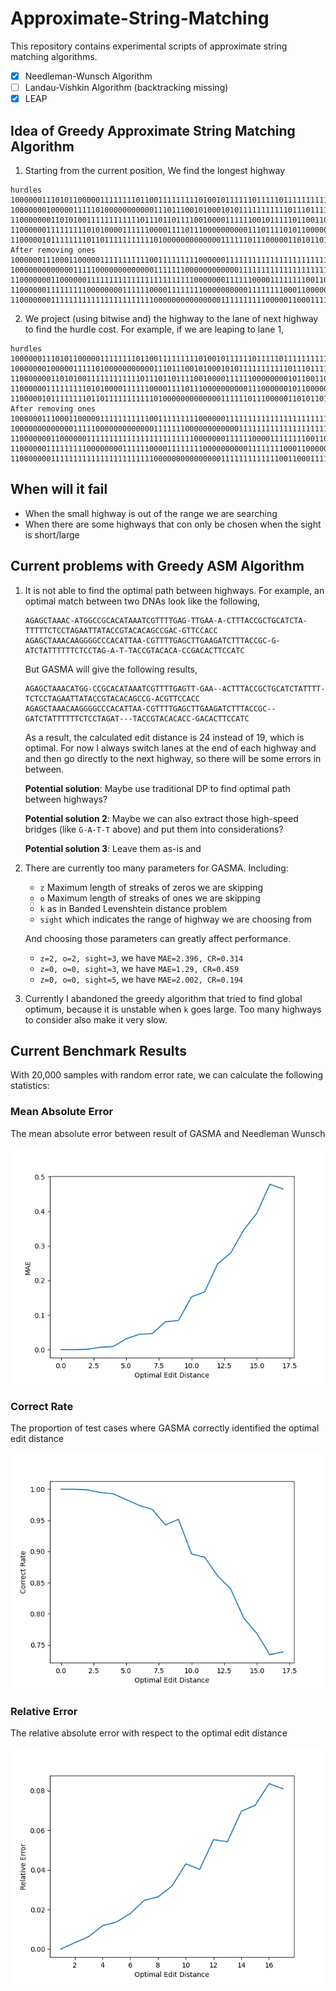 # Approximate-String-Matching

This repository contains experimental scripts of approximate string matching algorithms.

- [x] Needleman-Wunsch Algorithm
- [ ] Landau-Vishkin Algorithm (backtracking missing)
- [x] LEAP

## Idea of Greedy Approximate String Matching Algorithm

1. Starting from the current position, We find the longest highway

```
hurdles
10000001110101100000111111110110011111111101001011111101111101111111111101100111101011101101111101011110011000011
10000000100000111110100000000000111011100101000101011111111111011101111111100011111101001001101111001111111000001
11000000011010100111111111111011101101111001000011111100101111101100110100000000010111111011100100000000000000000
11000000111111111010100001111110000111101110000000000111011110101100000111100011100100000101000000000000000000001
11000001011111111011011111111111010000000000000111111011100000110101101101100111100011111000011101011110011000011
After removing ones
10000001110001100000111111111110011111111100000011111111111111111111111111100111100011111111111100011110011000011
10000000000000111110000000000000111111100000000000011111111111111111111111100011111100000001111111001111111000001
11000000011000000111111111111111111111111000000011111100001111111100110000000000000111111111100000000000000000000
11000000111111111000000001111110000111111110000000000111111110001100000111100011100000000000000011001111111000001
11000000011111111111111111111111000000000000000111111111100000110001111111100111100011111000011100011110011000011
```

2. We project (using bitwise and) the highway to the lane of next highway to find the hurdle cost. For example, if we are leaping to lane 1,

```
hurdles
10000001110101100000111111110110011111111101001011111101111101111111111101100111101011101101111101011110011000011
10000000100000111110100000000000111011100101000101011111111111011101111111100011111101001001101111001111111000001
11000000011010100111111111111011101101111001000011111100000000101100110100000000010111111011100100000000000000000
11000000111111111010100001111110000111101110000000000111000000101100000111100011100100000101001000000000000000001
11000001011111111011011111111111010000000000000111111011100000110101101101100111100011111000011101011110011000011
After removing ones
10000001110001100000111111111110011111111100000011111111111111111111111111100111100011111111111100011110011000011
10000000000000111110000000000000111111100000000000011111111111111111111111100011111100000001111111001111111000001
11000000011000000111111111111111111111111000000011111100001111111100110000000000000111111111100000000000000000000
11000000111111111000000001111110000111111110000000000111111110001100000111100011100000000000000000000000000000001
11000000011111111111111111111111000000000000000111111111111100110001111111100111100011111000011100011110011000011
```

## When will it fail

- When the small highway is out of the range we are searching
- When there are some highways that con only be chosen when the sight is short/large


## Current problems with Greedy ASM Algorithm

1. It is not able to find the optimal path between highways. For example, an optimal match between two DNAs look like the following,

   ```
   AGAGCTAAAC-ATGGCCGCACATAAATCGTTTTGAG-TTGAA-A-CTTTACCGCTGCATCTA-TTTTTCTCCTAGAATTATACCGTACACAGCCGAC-GTTCCACC
   AGAGCTAAACAAGGGGCCCACATTAA-CGTTTTGAGCTTGAAGATCTTTACCGC-G-ATCTATTTTTTCTCCTAG-A-T-TACCGTACACA-CCGACACTTCCATC
   ```
   But GASMA will give the following results,
   ```
   AGAGCTAAACATGG-CCGCACATAAATCGTTTTGAGTT-GAA--ACTTTACCGCTGCATCTATTTT-TCTCCTAGAATTATACCGTACACAGCCG-ACGTTCCACC
   AGAGCTAAACAAGGGGCCCACATTAA-CGTTTTGAGCTTGAAGATCTTTACCGC--GATCTATTTTTTCTCCTAGAT---TACCGTACACACC-GACACTTCCATC
   ```

   As a result, the calculated edit distance is 24 instead of 19, which is optimal. For now I always switch lanes at the end of each highway and and then go directly to the next highway, so there will be some errors in between.
   
   **Potential solution**: Maybe use traditional DP to find optimal path between highways?

   **Potential solution 2**: Maybe we can also extract those high-speed bridges (like `G-A-T-T` above) and put them into considerations?

   **Potential solution 3**: Leave them as-is and 

2. There are currently too many parameters for GASMA. Including:

   - `z` Maximum length of streaks of zeros we are skipping
   - `o` Maximum length of streaks of ones we are skipping
   - `k` as in Banded Levenshtein distance problem
   - `sight` which indicates the range of highway we are choosing from

   And choosing those parameters can greatly affect performance.

   - `z=2, o=2, sight=3`, we have `MAE=2.396, CR=0.314`
   - `z=0, o=0, sight=3`, we have `MAE=1.29, CR=0.459`
   - `z=0, o=0, sight=5`, we have `MAE=2.002, CR=0.194`

3. Currently I abandoned the greedy algorithm that tried to find global optimum, because it is unstable when `k` goes large. Too many highways to consider also make it very slow.

## Current Benchmark Results

With 20,000 samples with random error rate, we can calculate the following statistics:

### Mean Absolute Error

The mean absolute error between result of GASMA and Needleman Wunsch

![](./pymatch/test/asset/MAE.png)


### Correct Rate

The proportion of test cases where GASMA correctly identified the optimal edit distance

![](./pymatch/test/asset/CR.png)

### Relative Error

The relative absolute error with respect to the optimal edit distance

![](./pymatch/test/asset/error_relative.png)